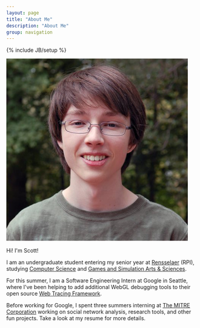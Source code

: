 ```yaml
---
layout: page
title: "About Me"
description: "About Me"
group: navigation
---
```

{% include JB/setup %}

<img src="/assets/images/scott-todd.png" class="photo-id">

<p>Hi! I'm Scott!</p>
I am an undergraduate student entering my senior year at <a href="http://www.rpi.edu/">Rensselaer</a> (RPI), studying <a href="http://www.cs.rpi.edu/">Computer Science</a> and <a href="http://www.hass.rpi.edu/pl/gaming">Games and Simulation Arts & Sciences</a>.

For this summer, I am a Software Engineering Intern at Google in Seattle, where I've been helping to add additional WebGL debugging tools to their open source <a href="http://google.github.io/tracing-framework/">Web Tracing Framework</a>.

Before working for Google, I spent three summers interning at <a href="http://www.mitre.org/">The MITRE Corporation</a> working on social network analysis, research tools, and other fun projects. Take a look at my resume for more details.

<p>
    <a class="btn btn-success btn-mini" id="gf" href="https://github.com/scotttodd/followers" title="Go to ScottTodd's GitHub followers page" target="_blank"></a>
    &nbsp;
    <a class="btn btn-success btn-mini" id="gfr" href="https://github.com/scotttodd/repositories" title="Go to ScottTodd's GitHub repositories page" target="_blank"></a>
</p>

